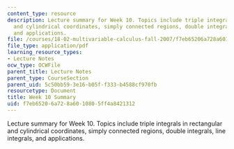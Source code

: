 ```yaml
---
content_type: resource
description: Lecture summary for Week 10. Topics include triple integrals in rectangular
  and cylindrical coordinates, simply connected regions, double integrals, line integrals,
  and applications.
file: /courses/18-02-multivariable-calculus-fall-2007/f7eb65206a728a6010805ff4a8421312_lec_week10.pdf
file_type: application/pdf
learning_resource_types:
- Lecture Notes
ocw_type: OCWFile
parent_title: Lecture Notes
parent_type: CourseSection
parent_uid: 5c50bb59-3e16-b05f-f333-b4588cf970fb
resourcetype: Document
title: Week 10 Summary
uid: f7eb6520-6a72-8a60-1080-5ff4a8421312
---
```

Lecture summary for Week 10. Topics include triple integrals in rectangular and cylindrical coordinates, simply connected regions, double integrals, line integrals, and applications.

